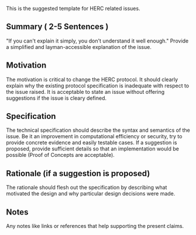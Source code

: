 This is the suggested template for HERC related issues. 

## Summary ( 2-5 Sentences )
"If you can't explain it simply, you don't understand it well enough." Provide a simplified and layman-accessible explanation of the issue.

## Motivation
The motivation is critical to change the HERC protocol. It should clearly explain why the existing protocol specification is inadequate with respect to the issue raised. It is acceptable to state an issue without offering suggestions if the issue is cleary defined. 

## Specification
The technical specification should describe the syntax and semantics of the issue. Be it an improvement in computational efficiency or security, try to provide concrete evidence and easily testable cases. If a suggestion is proposed, provide sufficient details so that an implementation would be possible (Proof of Concepts are acceptable). 

## Rationale (if a suggestion is proposed)
The rationale should flesh out the specification by describing what motivated the design and why particular design decisions were made.

## Notes
Any notes like links or references that help supporting the present claims.
